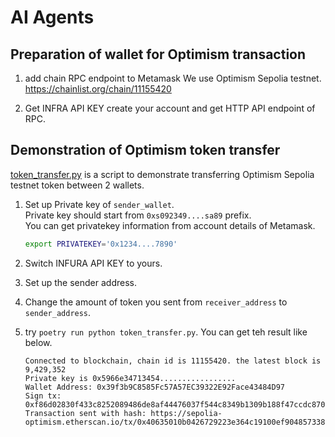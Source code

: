 # AI Agents


## Preparation of wallet for Optimism transaction

1. add chain RPC endpoint to Metamask
    We use Optimism Sepolia testnet.
    https://chainlist.org/chain/11155420

2. Get INFRA API KEY
    create your account and get HTTP API endpoint of RPC. 

## Demonstration of Optimism token transfer

[token_transfer.py](./src/optimism/token_transfer.py) is a script to demonstrate transferring Optimism Sepolia testnet token between 2 wallets.  

1. Set up Private key of `sender_wallet`.  
    Private key should start from `0xs092349....sa89` prefix.  
    You can get privatekey information from account details of Metamask.
    ```.bash
    export PRIVATEKEY='0x1234....7890' 
    ```
2. Switch INFURA API KEY to yours.

3. Set up the sender address.

4. Change the amount of token you sent from `receiver_address` to `sender_address`.


5. try `poetry run python token_transfer.py`. You can get teh result like below.

    ```
    Connected to blockchain, chain id is 11155420. the latest block is 9,429,352
    Private key is 0x5966e34713454.................
    Wallet Address: 0x39f3b9C8585Fc57A57EC39322E92Face43484D97
    Sign tx: 0xf86d02830f433c8252089486de8af44476037f544c8349b1309b188f47ccdc8701c6bf52634000808401546fdca079066bddab380a6a2797ca90b21568c716f10be769fd55aabd4478ab83acc4d8a03db1252c0e66f202d918411c7d2cf1595dc39f56933cc5d809e6a38ceda459fa
    Transaction sent with hash: https://sepolia-optimism.etherscan.io/tx/0x40635010b0426729223e364c19100ef90485733813d20001d4fd5c5071ba77bc
    ```
